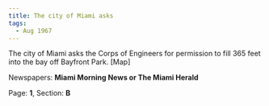 ```yaml
---  
title: The city of Miami asks  
tags:  
  - Aug 1967  
---  
```

  
The city of Miami asks the Corps of Engineers for permission to fill 365 feet into the bay off Bayfront Park. [Map]  
  
Newspapers: **Miami Morning News or The Miami Herald**  
  
Page: **1**, Section: **B** 
